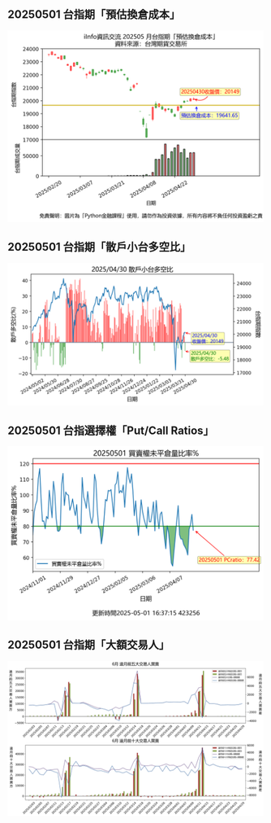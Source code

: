## 20250501 台指期「預估換倉成本」
![](images/txfcost.png)

## 20250501 台指期「散戶小台多空比」
![](images/bbiri.png)

## 20250501 台指選擇權「Put/Call Ratios」
![](images/pcratio.png)

## 20250501 台指期「大額交易人」
![](images/blocktrade.png)

